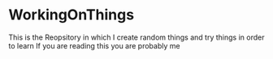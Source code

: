 # WorkingOnThings
This is the Reopsitory in which I create random things and try things in order to learn
If you are reading this you are probably me
